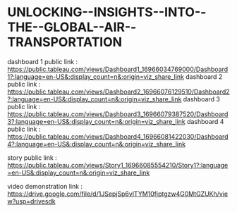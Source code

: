 # UNLOCKING--INSIGHTS--INTO--THE--GLOBAL--AIR--TRANSPORTATION


dashboard 1 public link : https://public.tableau.com/views/Dashboard1_16966034769000/Dashboard1?:language=en-US&:display_count=n&:origin=viz_share_link
dashboard 2 public link : https://public.tableau.com/views/Dashboard2_16966076129510/Dashboard2?:language=en-US&:display_count=n&:origin=viz_share_link
dashboard 3 public link : https://public.tableau.com/views/Dashboard3_16966079387520/Dashboard3?:language=en-US&:display_count=n&:origin=viz_share_link
dashboard 4 public link : https://public.tableau.com/views/Dashboard4_16966081422030/Dashboard4?:language=en-US&:display_count=n&:origin=viz_share_link

story public link : https://public.tableau.com/views/Story1_16966085554210/Story1?:language=en-US&:display_count=n&:origin=viz_share_link

video demonstration link : https://drive.google.com/file/d/1JSepjSp6vlTYM10fjptgzw4G0MtGZUKh/view?usp=drivesdk
